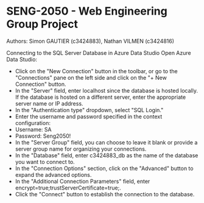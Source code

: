 # SENG-2050 - Web Engineering Group Project

Authors: Simon GAUTIER (c3424883), Nathan VILMEN (c3424816)

Connecting to the SQL Server Database in Azure Data Studio
Open Azure Data Studio:
- Click on the "New Connection" button in the toolbar, or go to the "Connections" pane on the left side and click on the "+ New Connection" button.
- In the "Server" field, enter localhost since the database is hosted locally. If the database is hosted on a different server, enter the appropriate server name or IP address.
- In the "Authentication type" dropdown, select "SQL Login."
- Enter the username and password specified in the context configuration:
- Username: SA
- Password: Seng2050!
- In the "Server Group" field, you can choose to leave it blank or provide a server group name for organizing your connections.
- In the "Database" field, enter c3424883_db as the name of the database you want to connect to.
- In the "Connection Options" section, click on the "Advanced" button to expand the advanced options.
- In the "Additional Connection Parameters" field, enter encrypt=true;trustServerCertificate=true;.
- Click the "Connect" button to establish the connection to the database.